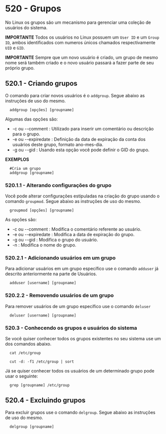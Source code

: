 # 520 - Grupos

No Linux os grupos são um mecanismo para gerenciar uma coleção de usuários do sistema.



**IMPORTANTE**
Todos os usuários no Linux possuem um ``User ID`` e um ``Group ID``, ambos identificados com 
numeros únicos chamados respectivamente ``UID`` e ``GID``.

**IMPORTANTE**
Sempre que um novo usuário é criado, um grupo de mesmo nome será também criado e o novo usuário
passará a fazer parte de seu próprio grupo.



## 520.1 - Criando grupos

O comando para criar novos usuários é o ``addgroup``.
Segue abaixo as instruções de uso do mesmo.

```
  addgroup [opções] [groupname]
```

Algumas das opções são:

* -c ou --comment     : Utilizado para inserir um comentário ou descrição para o grupo.
* -e ou --expiredate  : Definição da data de expiração da conta dos usuários deste grupo, 
                        formato ano-mes-dia.
* -g ou --gid         : Usando esta opção você pode definir o GID do grupo.


**EXEMPLOS**

``` shell
  #Cria um grupo
  addgroup [groupname]
```



### 520.1.1 - Alterando configurações do grupo

Você pode alterar configurações estipuladas na criação do grupo usando o comando ``groupmod``.
Segue abaixo as instruções de uso do mesmo.

``` shell
  groupmod [opções] [groupname]
```

As opções são:

* -c ou --comment     : Modifica o comentário referente ao usuário.
* -e ou --expiredate  : Modifica a data de expiração do grupo.
* -g ou --gid         : Modifica o grupo do usuário.
* -n                  : Modifica o nome do grupo.



### 520.2.1 - Adicionando usuários em um grupo

Para adicionar usuários em um grupo específico use o comando ``adduser`` já descrito anteriormente
na parte de Usuários.

``` shell
  adduser [username] [groupname]
```



### 520.2.2 - Removendo usuários de um grupo

Para remover usuários de um grupo específico use o comando ``deluser``

``` shell
  deluser [username] [groupname]
```



### 520.3 - Conhecendo os grupos e usuários do sistema

Se você quiser conhecer todos os grupos existentes no seu sistema use um dos comandos abaixo.

``` shell
  cat /etc/group

  cut -d: -f1 /etc/group | sort
```

Já se quiser conhecer todos os usuários de um determinado grupo pode usar o seguinte:

``` shell
  grep [groupname] /etc/group
```



## 520.4 - Excluindo grupos

Para excluir grupos use o comando ``delgroup``.
Segue abaixo as instruções de uso do mesmo.

```
  delgroup [groupname]
```
